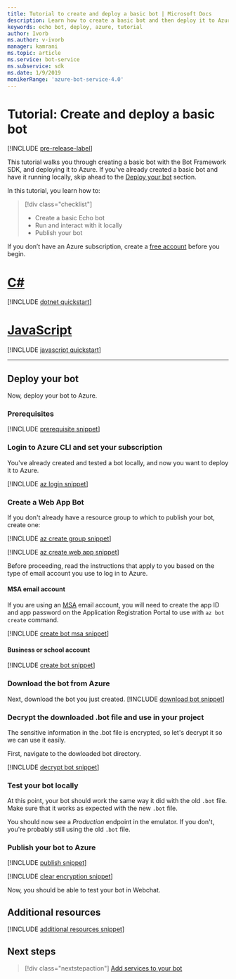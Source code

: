 ```yaml
---
title: Tutorial to create and deploy a basic bot | Microsoft Docs
description: Learn how to create a basic bot and then deploy it to Azure.
keywords: echo bot, deploy, azure, tutorial
author: Ivorb
ms.author: v-ivorb
manager: kamrani
ms.topic: article
ms.service: bot-service
ms.subservice: sdk
ms.date: 1/9/2019
monikerRange: 'azure-bot-service-4.0'
---
```


# Tutorial: Create and deploy a basic bot

[!INCLUDE [pre-release-label](../includes/pre-release-label.md)]

This tutorial walks you through creating a basic bot with the Bot Framework SDK, and deploying it to Azure. If you've already created a basic bot and have it running locally, skip ahead to the [Deploy your bot](#deploy-your-bot) section.

In this tutorial, you learn how to:

> [!div class="checklist"]
> * Create a basic Echo bot
> * Run and interact with it locally
> * Publish your bot

If you don’t have an Azure subscription, create a [free account](https://azure.microsoft.com/free/?WT.mc_id=A261C142F) before you begin.

# [C#](#tab/csharp)

[!INCLUDE [dotnet quickstart](~/includes/quickstart-dotnet.md)]

# [JavaScript](#tab/javascript)

[!INCLUDE [javascript quickstart](~/includes/quickstart-javascript.md)]

---

## Deploy your bot

Now, deploy your bot to Azure.

### Prerequisites

[!INCLUDE [prerequisite snippet](~/includes/deploy/snippet-prerequisite.md)]

### Login to Azure CLI and set your subscription

You've already created and tested a bot locally, and now you want to deploy it to Azure.

[!INCLUDE [az login snippet](~/includes/deploy/snippet-az-login.md)]

### Create a Web App Bot

If you don't already have a resource group to which to publish your bot, create one:

[!INCLUDE [az create group snippet](~/includes/deploy/snippet-az-create-group.md)]

[!INCLUDE [az create web app snippet](~/includes/deploy/snippet-create-web-app.md)]

Before proceeding, read the instructions that apply to you based on the type of email account you use to log in to Azure.

#### MSA email account

If you are using an [MSA](https://en.wikipedia.org/wiki/Microsoft_account) email account, you will need to create the app ID and app password on the Application Registration Portal to use with `az bot create` command.

[!INCLUDE [create bot msa snippet](~/includes/deploy/snippet-create-bot-msa.md)]

#### Business or school account

[!INCLUDE [create bot snippet](~/includes/deploy/snippet-create-bot.md)]

### Download the bot from Azure

Next, download the bot you just created. 
[!INCLUDE [download bot snippet](~/includes/deploy/snippet-download-bot.md)]

### Decrypt the downloaded .bot file and use in your project

The sensitive information in the .bot file is encrypted, so let's decrypt it so we can use it easily. 

First, navigate to the dowloaded bot directory.

[!INCLUDE [decrypt bot snippet](~/includes/deploy/snippet-decrypt-bot.md)]

### Test your bot locally

At this point, your bot should work the same way it did with the old `.bot` file. Make sure that it works as expected with the new `.bot` file.

You should now see a *Production* endpoint in the emulator. If you don't, you're probably still using the old `.bot` file.

### Publish your bot to Azure

<!-- TODO: re-encrypt your .bot file? -->

[!INCLUDE [publish snippet](~/includes/deploy/snippet-publish.md)]

<!-- TODO: If we tell them to re-encrypt, this step is not necessary. -->

[!INCLUDE [clear encryption snippet](~/includes/deploy/snippet-clear-encryption.md)]

Now, you should be able to test your bot in Webchat.

## Additional resources

[!INCLUDE [additional resources snippet](~/includes/deploy/snippet-additional-resources.md)]

## Next steps
> [!div class="nextstepaction"]
> [Add services to your bot](bot-builder-tutorial-add-qna.md)


